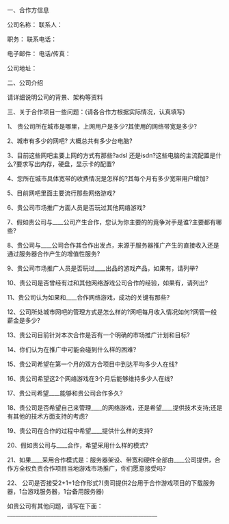 
 


一、合作方信息


公司名称：               联系人：


职务：                   联系电话：


电子邮件：               电话/传真：


公司地址：


二、公司介绍


请详细说明公司的背景、架构等资料


三、关于合作项目一些问题：(请各合作方根据实际情况，认真填写)


1、 贵公司所在城市是哪里，上网用户是多少?其使用的网络带宽是多少?


2、城市有多少的网吧? 大概总共有多少台电脑?


3、目前这些网吧主要上网的方式有那些?adsl 还是isdn?这些电脑的主流配置是什么?要求写出内存，硬盘，显示卡的配置?


4、您所在城市具体宽带的收费情况是怎样的?其每个月有多少宽带用户增加?


5、目前网吧里面主要流行那些网络游戏?


6、贵公司市场推广方面人员是否玩过其他网络游戏?


7、假如贵公司与____公司产生合作，您认为你主要的的竟争对手是谁?主要都有哪些?


8、贵公司与____公司合作其合作出发点，来源于服务器推广产生的直接收入还是通过服务器合作产生的增值性服务?


9、贵公司市场推广人员是否玩过____出品的游戏产品，如果有，请列举?


10、贵公司是否曾经有过和其他网络游戏公司合作的经验，如果有，请列出?


11、贵公司认为如果和____合作网络游戏，成功的关键有那些?


12、公司所处城市网吧的管理方式是怎么样的?网吧每月收入情况如何?网管一般薪金是多少?


13、贵公司目前针对本次合作是否有一个明确的市场推广计划和目标?


14、你们认为在推广中可能会碰到什么样的困难?


15、贵公司希望在第一个月的双方合项目中到达平均多少人在线?


16、贵公司希望这2个网络游戏在3个月后能够维持多少人在线?


17、贵公司希望____能够和贵公司合作多久?


18、贵公司是否希望自己来管理____的网络游戏，还是希望____提供技术支持;还是有其他的技术方面支持的考虑?


19、贵公司在合作的过程中希望____提供什么样的支持?


20、假如贵公司与____合作，希望采用什么样的模式?


21、如果____采用合作模式是：服务器架设、带宽和硬件全部由____公司提供，合作方全权负责合作项目当地游戏市场推广，你们愿意接受吗?


22、 公司是否接受2+1+1合作形式?(贵司提供2台用于合作游戏项目的下载服务器，1台游戏服务器，1台备用服务器)


如贵公司有其他问题，请写在下面：　　_______________________________________________________




 


 

 
 
 
 
 
  


  
 

  


  


  
 
 
 
 

